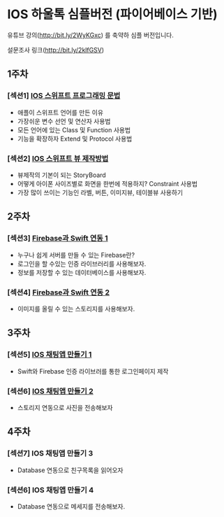 # IOS 하울톡 심플버전 (파이어베이스 기반)
유튜브 강의(http://bit.ly/2WyKGxc) 를 축약하 심플 버전입니다.

설문조사 링크(http://bit.ly/2klfGSV)

## 1주차
### [섹션1] [IOS 스위프트 프로그래밍 문법](https://github.com/you6878/howltalk_ios_simple_version/blob/master/Guide/section_1/index.md)

- 애플이 스위프트 언어를 만든 이유
- 가장쉬운 변수 선언 및 연산자 사용법
- 모든 언어에 있는 Class 및 Function 사용법
- 기능을 확장하자 Extend 및 Protocol 사용법

### [섹션2] [IOS 스위프트 뷰 제작방법](https://github.com/you6878/howltalk_ios_simple_version/blob/master/Guide/section_2/index.md)
- 뷰제작의 기본이 되는 StoryBoard
- 어떻게 아이폰 사이즈별로 화면을 한번에 적용하지? Constraint 사용법
- 가장 많이 쓰이는 기능인 라벨, 버튼, 이미지뷰, 테이블뷰 사용하기

## 2주차
### [섹션3] [Firebase과 Swift 연동 1](https://github.com/you6878/howltalk_ios_simple_version/blob/master/Guide/section_3/index.md)
- 누구나 쉽게 서버를 만들 수 있는 Firebase란?
- 로그인을 할 수있는 인증 라이브러리를 사용해보자.
- 정보를 저장할 수 있는 데이터베이스를 사용해보자.

### [섹션4] [Firebase과 Swift 연동 2](https://github.com/you6878/howltalk_ios_simple_version/blob/master/Guide/section_4/index.md)
- 이미지를 올릴 수 있는 스토리지를 사용해보자.

## 3주차

### [섹션5] [IOS 채팅앱 만들기 1](https://github.com/you6878/howltalk_ios_simple_version/blob/master/Guide/section_5/index.md)
- Swift와 Firebase 인증 라이브러를 통한 로그인페이지 제작

### [섹션6] [IOS 채팅앱 만들기 2](https://github.com/you6878/howltalk_ios_simple_version/blob/master/Guide/section_6/index.md)
- 스토리지 연동으로 사진을 전송해보자

## 4주차

### [섹션7] IOS 채팅앱 만들기 3
- Database 연동으로 친구목록을 읽어오자

### [섹션6] IOS 채팅앱 만들기 4
- Database 연동으로 메세지를 전송해보자.
